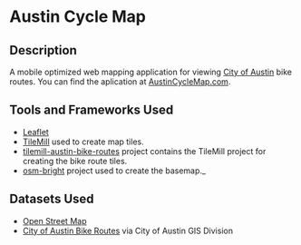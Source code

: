 Austin Cycle Map
====================

Description
--------------------
A mobile optimized web mapping application for viewing [City of Austin](http://www.austintexas.gov/department/gis-and-maps) bike routes.  You can find the aplication at [AustinCycleMap.com](http://www.austincyclemap.com).

Tools and Frameworks Used
-------------------------
* [Leaflet](http://leafletjs.com/)
* [TileMill](http://www.mapbox.com/tilemill/) used to create map tiles.
* [tilemill-austin-bike-routes](https://github.com/bthelen/tilemill-austin-bike-routes) project contains the TileMill project for creating the bike route tiles.
* [osm-bright](https://github.com/mapbox/osm-bright) project used to create the basemap._

Datasets Used
-------------------------
* [Open Street Map](http://openstreetmap.org)
* [City of Austin Bike Routes](ftp://ftp.ci.austin.tx.us/GIS-Data/Regional/coa_gis.html) via City of Austin GIS Division